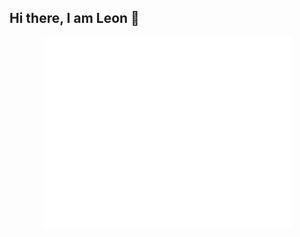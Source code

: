 ## Hi there, I am Leon 👋

<div align="center">
<p align="center"><img src="/github-metrics.svg" alt="Metrics" width="400"></p>
</div>
